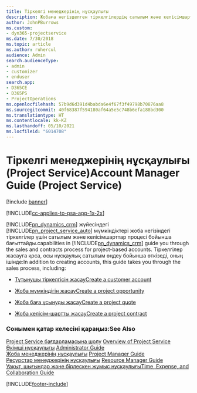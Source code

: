 ```yaml
---
title: Тіркелгі менеджерінің нұсқаулығы
description: Жобаға негізделген тіркелгілердің сатылым және келісімшарт процесі арқылы өтетін Project Service жүйесінің тіркелгі менеджері
author: JohnPBurrows
ms.custom:
- dyn365-projectservice
ms.date: 7/30/2018
ms.topic: article
ms.author: ruhercul
audience: Admin
search.audienceType:
- admin
- customizer
- enduser
search.app:
- D365CE
- D365PS
- ProjectOperations
ms.openlocfilehash: 57b9d6d391d4babda6e4f67f3f49798b70876aa8
ms.sourcegitcommit: 40f68387f594180af64a5e5c748b6efa188bd300
ms.translationtype: HT
ms.contentlocale: kk-KZ
ms.lasthandoff: 05/10/2021
ms.locfileid: "6014708"
---
```

# <a name="account-manager-guide-project-service"></a><span data-ttu-id="75163-103">Тіркелгі менеджерінің нұсқаулығы (Project Service)</span><span class="sxs-lookup"><span data-stu-id="75163-103">Account Manager Guide (Project Service)</span></span>

[!include [banner](../includes/psa-now-project-operations.md)]

[!INCLUDE[cc-applies-to-psa-app-1x-2x](../includes/cc-applies-to-psa-app-1x-2x.md)]

[!INCLUDE[pn_dynamics_crm](../includes/pn-dynamics-crm.md)] <span data-ttu-id="75163-104">жүйесіндегі [!INCLUDE[pn_project_service_auto](../includes/pn-project-service-auto.md)] мүмкіндіктері жоба негізіндегі тіркелгілер үшін сатылым және келісімшарттар процесі бойынша бағыттайды.</span><span class="sxs-lookup"><span data-stu-id="75163-104">capabilities in [!INCLUDE[pn_dynamics_crm](../includes/pn-dynamics-crm.md)] guide you through the sales and contracts process for project-based accounts.</span></span> <span data-ttu-id="75163-105">Тіркелгілер жасауға қоса, осы нұсқаулық сатылым өңдеу бойынша өткізеді, оның ішінде:</span><span class="sxs-lookup"><span data-stu-id="75163-105">In addition to creating accounts, this guide takes you through the sales process, including:</span></span>  
  
-   [<span data-ttu-id="75163-106">Тұтынушы тіркелгісін жасау</span><span class="sxs-lookup"><span data-stu-id="75163-106">Create a customer account</span></span>](../psa/create-customer-account.md)  
  
-   [<span data-ttu-id="75163-107">Жоба мүмкіндігін жасау</span><span class="sxs-lookup"><span data-stu-id="75163-107">Create a project opportunity</span></span>](../psa/create-project-opportunity.md)  
  
-   [<span data-ttu-id="75163-108">Жоба баға ұсынуды жасау</span><span class="sxs-lookup"><span data-stu-id="75163-108">Create a project quote</span></span>](../psa/create-project-quote.md)  
  
-   [<span data-ttu-id="75163-109">Жоба келісім-шартты жасау</span><span class="sxs-lookup"><span data-stu-id="75163-109">Create a project contract</span></span>](../psa/create-project-contract.md)  
  
  
### <a name="see-also"></a><span data-ttu-id="75163-110">Сонымен қатар келесіні қараңыз:</span><span class="sxs-lookup"><span data-stu-id="75163-110">See Also</span></span>  
 <span data-ttu-id="75163-111">[Project Service бағдарламасына шолу](../psa/overview.md) </span><span class="sxs-lookup"><span data-stu-id="75163-111">[Overview of Project Service](../psa/overview.md) </span></span>  
 <span data-ttu-id="75163-112">[Әкімші нұсқаулығы](../psa/admin-guide.md) </span><span class="sxs-lookup"><span data-stu-id="75163-112">[Administrator Guide](../psa/admin-guide.md) </span></span>  
 <span data-ttu-id="75163-113">[Жоба менеджерінің нұсқаулығы](../psa/project-manager-guide.md) </span><span class="sxs-lookup"><span data-stu-id="75163-113">[Project Manager Guide](../psa/project-manager-guide.md) </span></span>  
 <span data-ttu-id="75163-114">[Ресурстар менеджерінің нұсқаулығы](../psa/resource-manager-guide.md) </span><span class="sxs-lookup"><span data-stu-id="75163-114">[Resource Manager Guide](../psa/resource-manager-guide.md) </span></span>  
 [<span data-ttu-id="75163-115">Уақыт, шығындар және бірлескен жұмыс нұсқаулығы</span><span class="sxs-lookup"><span data-stu-id="75163-115">Time, Expense, and Collaboration Guide</span></span>](../psa/time-expense-collaboration-guide.md)


[!INCLUDE[footer-include](../includes/footer-banner.md)]